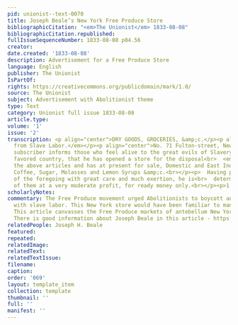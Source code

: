 ```yaml
---
pid: unionist--text-0070
title: Joseph Beale’s New York Free Produce Store
bibliographicCitation: "<em>The Unionist</em> 1833-08-08"
bibliographicCitation.republished: 
fullIssueSequenceNumber: 1833-08-08 p04.56
creator: 
date.created: '1833-08-08'
description: Advertisement for a Free Produce Store
language: English
publisher: The Unionist
IsPartOf: 
rights: https://creativecommons.org/publicdomain/mark/1.0/
source: The Unionist
subject: Advertisement with Abolitionist theme
type: Text
category: Unionist full issue 1833-08-08
article.type: 
volume: '1'
issue: '2'
transcription: <p align="center">DRY GOODS, GROCERIES, &amp;c.</p><p align="center"><em>Free
  from Slave Labor.</em></p><p align="center">No. 71 Fulton-street, New York.</p><p>  THE
  subscriber informs those who feel alive to the great evils of Slavery in<br>  this
  favored country, that he has opened a store for the disposal<br>  <em>exclusively</em>  of
  the above articles and has at present for sale, Domestic and East India<br>  manufactures—Rice,
  Coffee, Sugar, Molasses and Lemon Syrups &amp;c.<br></p><p>  Having procured many
  of the foregoing with great care and much exertion, he is<br>  determined to dispose
  of them at a very moderate profit, for ready money only.<br></p><p>1.JOSEPH H. BEALE.</p>
scholarlyNotes: 
commentary: The Free Produce movement urged Abolitionists to boycott any goods made
  with slave labor. This New York store would have been familiar to many of the students.
  This article canvasses the Free Produce markets of antebellum New York City - https://www.nyfoodstory.com/wp-content/uploads/2020/11/2013_CHNY_NY_Foodstory_FINAL-2.pdf
  There is good information about Joseph Beale in this article - https://vermonthistory.org/journal/69/vt69_s04.pdf
relatedPeople: Joseph H. Beale
featured: 
repeated: 
relatedImage: 
relatedText: 
relatedTextIssue: 
filename: 
caption: 
order: '069'
layout: template_item
collection: template
thumbnail: ''
full: ''
manifest: ''
---
```

